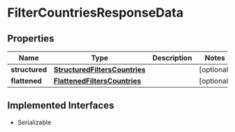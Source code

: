

# FilterCountriesResponseData


## Properties

Name | Type | Description | Notes
------------ | ------------- | ------------- | -------------
**structured** | [**StructuredFiltersCountries**](StructuredFiltersCountries.md) |  |  [optional]
**flattened** | [**FlattenedFiltersCountries**](FlattenedFiltersCountries.md) |  |  [optional]


## Implemented Interfaces

* Serializable


